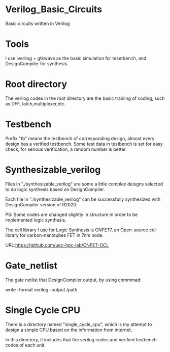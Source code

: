 # Verilog_Basic_Circuits
Basic circuits written in Verilog

# Tools
I use iverilog + gtkwave as the basic simulation for tesetbench, and DesignCompiler for synthesis.

# Root directory
The verilog codes in the root directory are the basic training of coding, such as DFF, latch,multiplexer,etc.

# Testbench 
Prefix "tb" means the testbench of corresponding design, almost every design has a verified testbench. Some test data in testbench is set for easy check, for serious verification, a random number is better.

# Synthesizable_verilog
Files in "./synthesizable_verilog" are some a little complex deisgns selected to do logic synthesis based on DesignCompiler.

Each file in "./synthesizable_verilog" can be successfully synthesized with DesignCompiler version of R2020.

PS: Some codes are changed slightly in structure in order to be implemented logic synthesis.

The cell library I use for Logic Synthesis is CNFET7, an Open-source cell library for carbon-nanotubes FET in 7nm node.

URL:https://github.com/uec-hpc-lab/CNFET-OCL

# Gate_netlist
The gate netlist that DesignCompiler output,
by using commmad:

write -format verilog -output /path

# Single Cycle CPU
There is a directory named "single_cycle_cpu", which is my attempt to design a simple CPU based on the information from internet. 

In this directory, it includes that the verilog codes and verified testbench codes of each unit.


